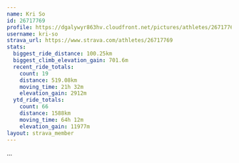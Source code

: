 ```yaml
---
name: Kri So
id: 26717769
profile: https://dgalywyr863hv.cloudfront.net/pictures/athletes/26717769/7761026/13/large.jpg
username: kri-so
strava_url: https://www.strava.com/athletes/26717769
stats:
  biggest_ride_distance: 100.25km
  biggest_climb_elevation_gain: 701.6m
  recent_ride_totals:
    count: 19
    distance: 519.08km
    moving_time: 21h 32m
    elevation_gain: 2912m
  ytd_ride_totals:
    count: 66
    distance: 1588km
    moving_time: 64h 12m
    elevation_gain: 11977m
layout: strava_member
--- 
```

...
